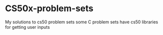 # CS50x-problem-sets
My solutions to cs50 problem sets
some C problem sets have cs50 libraries for getting user inputs

